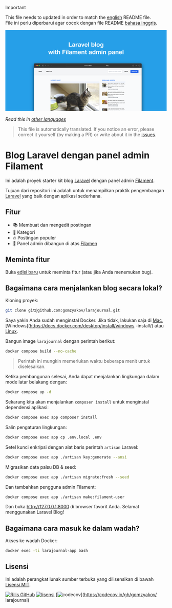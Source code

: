 >[!IMPORTANT]
>This file needs to updated in order to match the [english](/README.md) README file.  
>File ini perlu diperbarui agar cocok dengan file README [bahasa inggris](/README.md).

![Blog Laravel dengan panel admin Filament](../docs/social-preview-en.png)

_Read this in [other languages](./Translations.md)_

>This file is automatically translated. If you notice an error, please correct it yourself (by making a PR) or write about it in the [issues](https://github.com/gomzyakov/larajournal/issues).

# Blog Laravel dengan panel admin Filament

Ini adalah proyek starter kit blog [Laravel](https://laravel.com) dengan panel admin [Filament](https://filamentphp.com).

Tujuan dari repositori ini adalah untuk menampilkan praktik pengembangan [Laravel](https://laravel.com) yang baik dengan aplikasi sederhana.

## Fitur

- 📚 Membuat dan mengedit postingan
- 🥑 Kategori
- 🔥 Postingan populer
- 🎉 Panel admin dibangun di atas [Filamen](https://filamentphp.com)

## Meminta fitur

Buka [edisi baru](https://github.com/gomzyakov/larajournal/issues/new) untuk meminta fitur (atau jika Anda menemukan bug).

## Bagaimana cara menjalankan blog secara lokal?

Kloning proyek:

``` bash
git clone git@github.com:gomzyakov/larajournal.git
```

Saya yakin Anda sudah menginstal Docker. Jika tidak, lakukan saja di [Mac](https://docs.docker.com/desktop/install/mac-install/), [Windows](https://docs.docker.com/desktop/install/windows -install/) atau [Linux](https://docs.docker.com/desktop/install/linux-install/).

Bangun image `larajournal` dengan perintah berikut:

```bash
docker compose build --no-cache
```

>Perintah ini mungkin memerlukan waktu beberapa menit untuk diselesaikan.

Ketika pembangunan selesai, Anda dapat menjalankan lingkungan dalam mode latar belakang dengan:

```bash
docker compose up -d
```

Sekarang kita akan menjalankan `composer install` untuk menginstal dependensi aplikasi:

```bash
docker compose exec app composer install
```

Salin pengaturan lingkungan:

```bash
docker compose exec app cp .env.local .env
```

Setel kunci enkripsi dengan alat baris perintah `artisan` Laravel:

```bash
docker compose exec app ./artisan key:generate --ansi
```

Migrasikan data palsu DB & seed:

```bash
docker compose exec app ./artisan migrate:fresh --seed
```

Dan tambahkan pengguna admin Filament:

``` bash
docker compose exec app ./artisan make:filament-user
```

Dan buka http://127.0.0.1:8000 di browser favorit Anda. Selamat menggunakan Laravel Blog!

## Bagaimana cara masuk ke dalam wadah?

Akses ke wadah Docker:

```bash
docker exec -ti larajournal-app bash
```

## Lisensi

Ini adalah perangkat lunak sumber terbuka yang dilisensikan di bawah [Lisensi MIT](https://github.com/gomzyakov/php-code-style/blob/main/LICENSE).


[![Rilis GitHub](https://img.shields.io/github/release/gomzyakov/larajournal.svg)](https://github.com/gomzyakov/larajournal/releases/latest)
[![lisensi](https://img.shields.io/badge/License-MIT-green.svg)](https://github.com/gomzyakov/larajournal/blob/development/LICENSE)
[![codecov](https://codecov.io/gh/gomzyakov/larajournal/branch/main/graph/badge.svg?token=4CYTVMVUYV)](https://codecov.io/gh/gomzyakov/ larajournal)
